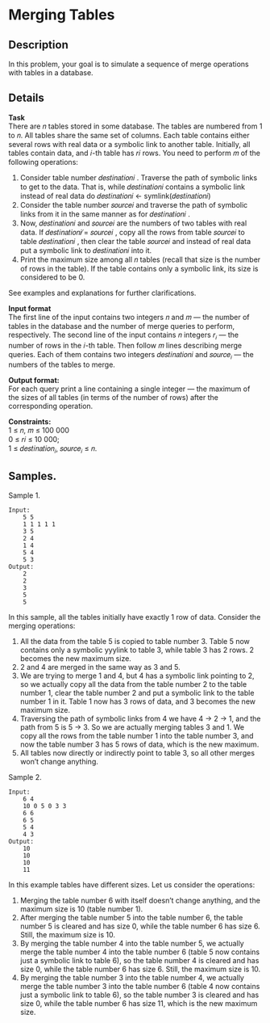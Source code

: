 # Merging Tables

## Description 
In this problem, your goal is to simulate a sequence of merge operations with tables in a database.

## Details
**Task**<br>
There are 𝑛 tables stored in some database. The tables are numbered from 1 to 𝑛. All tables share
the same set of columns. Each table contains either several rows with real data or a symbolic link to
another table. Initially, all tables contain data, and 𝑖-th table has 𝑟𝑖 rows. You need to perform 𝑚 of
the following operations:
1. Consider table number 𝑑𝑒𝑠𝑡𝑖𝑛𝑎𝑡𝑖𝑜𝑛𝑖
. Traverse the path of symbolic links to get to the data. That is,
while 𝑑𝑒𝑠𝑡𝑖𝑛𝑎𝑡𝑖𝑜𝑛𝑖 contains a symbolic link instead of real data do
𝑑𝑒𝑠𝑡𝑖𝑛𝑎𝑡𝑖𝑜𝑛𝑖 ← symlink(𝑑𝑒𝑠𝑡𝑖𝑛𝑎𝑡𝑖𝑜𝑛𝑖)
2. Consider the table number 𝑠𝑜𝑢𝑟𝑐𝑒𝑖 and traverse the path of symbolic links from it in the same
manner as for 𝑑𝑒𝑠𝑡𝑖𝑛𝑎𝑡𝑖𝑜𝑛𝑖
.
3. Now, 𝑑𝑒𝑠𝑡𝑖𝑛𝑎𝑡𝑖𝑜𝑛𝑖 and 𝑠𝑜𝑢𝑟𝑐𝑒𝑖 are the numbers of two tables with real data. If 𝑑𝑒𝑠𝑡𝑖𝑛𝑎𝑡𝑖𝑜𝑛𝑖 ̸=
𝑠𝑜𝑢𝑟𝑐𝑒𝑖
, copy all the rows from table 𝑠𝑜𝑢𝑟𝑐𝑒𝑖 to table 𝑑𝑒𝑠𝑡𝑖𝑛𝑎𝑡𝑖𝑜𝑛𝑖
, then clear the table 𝑠𝑜𝑢𝑟𝑐𝑒𝑖
and instead of real data put a symbolic link to 𝑑𝑒𝑠𝑡𝑖𝑛𝑎𝑡𝑖𝑜𝑛𝑖
into it.
4. Print the maximum size among all 𝑛 tables (recall that size is the number of rows in the table).
If the table contains only a symbolic link, its size is considered to be 0.

See examples and explanations for further clarifications.


**Input format**<br> 
The first line of the input contains two integers 𝑛 and 𝑚 — the number of tables in the
database and the number of merge queries to perform, respectively.
The second line of the input contains 𝑛 integers 𝑟<sub>𝑖</sub> — the number of rows in the 𝑖-th table.
Then follow 𝑚 lines describing merge queries. Each of them contains two integers 𝑑𝑒𝑠𝑡𝑖𝑛𝑎𝑡𝑖𝑜𝑛𝑖 and
𝑠𝑜𝑢𝑟𝑐𝑒<sub>𝑖</sub> — the numbers of the tables to merge.

**Output format:**<br> 
For each query print a line containing a single integer — the maximum of the sizes of all tables (in terms of the number of rows) after the corresponding operation.

**Constraints:**<br>
1 ≤ 𝑛, 𝑚 ≤ 100 000 <br> 
0 ≤ 𝑟𝑖 ≤ 10 000; <br> 
1 ≤ 𝑑𝑒𝑠𝑡𝑖𝑛𝑎𝑡𝑖𝑜𝑛<sub>𝑖</sub>, 𝑠𝑜𝑢𝑟𝑐𝑒<sub>𝑖</sub> ≤ 𝑛. <br>

## Samples.
Sample 1.

    Input:
        5 5
        1 1 1 1 1
        3 5
        2 4
        1 4
        5 4
        5 3
    Output:
        2
        2
        3
        5
        5

In this sample, all the tables initially have exactly 1 row of data. Consider the merging operations:
1. All the data from the table 5 is copied to table number 3. Table 5 now contains only a symbolic yyylink to table 3, while table 3 has 2 rows. 2 becomes the new maximum size.
2. 2 and 4 are merged in the same way as 3 and 5.
3. We are trying to merge 1 and 4, but 4 has a symbolic link pointing to 2, so we actually copy all the data from the table number 2 to the table number 1, clear the table number 2 and put a symbolic link to the table number 1 in it. Table 1 now has 3 rows of data, and 3 becomes the new maximum size.
4. Traversing the path of symbolic links from 4 we have 4 → 2 → 1, and the path from 5 is 5 → 3. So we are actually merging tables 3 and 1. We copy all the rows from the table number 1 into the table number 3, and now the table number 3 has 5 rows of data, which is the new maximum.
5. All tables now directly or indirectly point to table 3, so all other merges won’t change anything.

Sample 2.

    Input:
        6 4
        10 0 5 0 3 3
        6 6
        6 5
        5 4
        4 3
    Output:
        10
        10
        10
        11

In this example tables have different sizes. Let us consider the operations:
1. Merging the table number 6 with itself doesn’t change anything, and the maximum size is 10 (table number 1).
1. After merging the table number 5 into the table number 6, the table number 5 is cleared and has size 0, while the table number 6 has size 6. Still, the maximum size is 10.
3. By merging the table number 4 into the table number 5, we actually merge the table number 4 into the table number 6 (table 5 now contains just a symbolic link to table 6), so the table number
4 is cleared and has size 0, while the table number 6 has size 6. Still, the maximum size is 10.
4. By merging the table number 3 into the table number 4, we actually merge the table number 3 into the table number 6 (table 4 now contains just a symbolic link to table 6), so the table number 3 is cleared and has size 0, while the table number 6 has size 11, which is the new maximum size.
